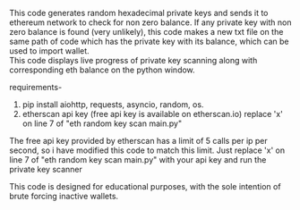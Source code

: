 This code generates random hexadecimal private keys and sends it to ethereum network to check for non zero balance. 
If any private key with non zero balance is found (very unlikely), this code makes a new txt file on the same path of code which has the private key with its balance, which can be used to import wallet.  
This code displays live progress of private key scanning along with corresponding eth balance on the python window.

requirements- 
1. pip install aiohttp, requests, asyncio, random, os.
2. etherscan api key (free api key is available on etherscan.io) replace 'x' on line 7 of "eth random key scan main.py"

The free api key provided by etherscan has a limit of 5 calls per ip per second, so i have modified this code to match this limit.
Just replace 'x' on line 7 of "eth random key scan main.py" with your api key and run the private key scanner

This code is designed for educational purposes, with the sole intention of brute forcing inactive wallets.

